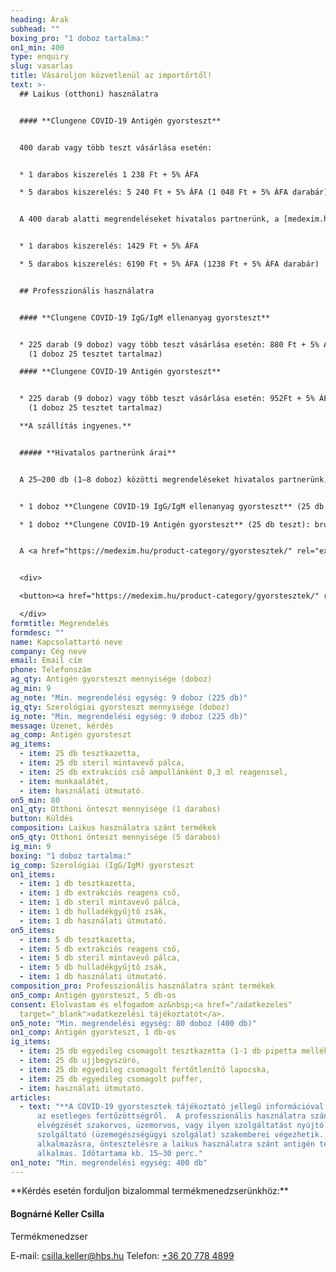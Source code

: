 ```yaml
---
heading: Árak
subhead: ""
boxing_pro: "1 doboz tartalma:"
on1_min: 400
type: enquiry
slug: vasarlas
title: Vásároljon közvetlenül az importőrtől!
text: >-
  ## Laikus (otthoni) használatra


  #### **Clungene COVID-19 Antigén gyorsteszt**


  400 darab vagy több teszt vásárlása esetén:


  * 1 darabos kiszerelés 1 238 Ft + 5% ÁFA

  * 5 darabos kiszerelés: 5 240 Ft + 5% ÁFA (1 048 Ft + 5% ÁFA darabár)


  A 400 darab alatti megrendeléseket hivatalos partnerünk, a [medexim.hu](https://medexim.hu/product-category/gyorstesztek/) szolgálja ki. A Medexim árai: 


  * 1 darabos kiszerelés: 1429 Ft + 5% ÁFA

  * 5 darabos kiszerelés: 6190 Ft + 5% ÁFA (1238 Ft + 5% ÁFA darabár)


  ## Professzionális használatra


  #### **Clungene COVID-19 IgG/IgM ellenanyag gyorsteszt**


  * 225 darab (9 doboz) vagy több teszt vásárlása esetén: 880 Ft + 5% ÁFA / teszt\
    (1 doboz 25 tesztet tartalmaz)

  #### **Clungene COVID-19 Antigén gyorsteszt**


  * 225 darab (9 doboz) vagy több teszt vásárlása esetén: 952Ft + 5% ÁFA / teszt\
    (1 doboz 25 tesztet tartalmaz)

  **A szállítás ingyenes.**


  ##### **Hivatalos partnerünk árai**


  A 25–200 db (1–8 doboz) közötti megrendeléseket hivatalos partnerünk, a **<a href="https://medexim.hu/product-category/gyorstesztek/" rel="external noopener" target="_blank">medexim.hu</a> webshop** szolgálja ki.


  * 1 doboz **Clungene COVID-19 IgG/IgM ellenanyag gyorsteszt** (25 db teszthez **25 pufferoldat**): bruttó **29 900 Ft**

  * 1 doboz **Clungene COVID-19 Antigén gyorsteszt** (25 db teszt): bruttó **36 900 Ft**


  A <a href="https://medexim.hu/product-category/gyorstesztek/" rel="external noopener" target="_blank">medexim.hu</a> webáruházban már elérhető az új **egyedi (1 db-os) kiszerelésű Clungene antigén gyorsteszt is bruttó 1690 Ft.**


  <div>

  <button><a href="https://medexim.hu/product-category/gyorstesztek/" rel="external noopener" target="_blank">Vásárlás a <u>medexim.hu</u> oldalon</a></button>

  </div>
formtitle: Megrendelés
formdesc: ""
name: Kapcsolattartó neve
company: Cég neve
email: Email cím
phone: Telefonszám
ag_qty: Antigén gyorsteszt mennyisége (doboz)
ag_min: 9
ag_note: "Min. megrendelési egység: 9 doboz (225 db)"
ig_qty: Szerológiai gyorsteszt mennyisége (doboz)
ig_note: "Min. megrendelési egység: 9 doboz (225 db)"
message: Üzenet, kérdés
ag_comp: Antigén gyorsteszt
ag_items:
  - item: 25 db tesztkazetta,
  - item: 25 db steril mintavevő pálca,
  - item: 25 db extrakciós cső ampullánként 0,3 ml reagenssel,
  - item: munkaalátét,
  - item: használati útmutató.
on5_min: 80
on1_qty: Otthoni önteszt mennyisége (1 darabos)
button: Küldés
composition: Laikus használatra szánt termékek
on5_qty: Otthoni önteszt mennyisége (5 darabos)
ig_min: 9
boxing: "1 doboz tartalma:"
ig_comp: Szerológiai (IgG/IgM) gyorsteszt
on1_items:
  - item: 1 db tesztkazetta,
  - item: 1 db extrakciós reagens cső,
  - item: 1 db steril mintavevő pálca,
  - item: 1 db hulladékgyűjtő zsák,
  - item: 1 db használati útmutató.
on5_items:
  - item: 5 db tesztkazetta,
  - item: 5 db extrakciós reagens cső,
  - item: 5 db steril mintavevő pálca,
  - item: 5 db hulladékgyűjtő zsák,
  - item: 1 db használati útmutató.
composition_pro: Professzionális használatra szánt termékek
on5_comp: Antigén gyorsteszt, 5 db-os
consent: Elolvastam és elfogadom az&nbsp;<a href="/adatkezeles"
  target="_blank">adatkezelési tájékoztatót</a>.
on5_note: "Min. megrendelési egység: 80 doboz (400 db)"
on1_comp: Antigén gyorsteszt, 1 db-os
ig_items:
  - item: 25 db egyedileg csomagolt tesztkazetta (1-1 db pipetta mellékelve)
  - item: 25 db ujjbegyszúró,
  - item: 25 db egyedileg csomagolt fertőtlenítő lapocska,
  - item: 25 db egyedileg csomagolt puffer,
  - item: használati útmutató.
articles:
  - text: "**A COVID-19 gyorstesztek tájékoztató jellegű információval szolgálnak**
      az esetleges fertőzöttségről.  A professzionális használatra szánt teszt
      elvégzését szakorvos, üzemorvos, vagy ilyen szolgáltatást nyújtó
      szolgáltató (üzemegészségügyi szolgálat) szakemberei végezhetik. Otthoni
      alkalmazásra, öntesztelésre a laikus használatra szánt antigén tesztünk
      alkalmas. Időtartama kb. 15–30 perc."
on1_note: "Min. megrendelési egység: 400 db"
---
```

<div id="termekmenedzser"></div>
**Kérdés esetén forduljon bizalommal termékmenedzserünkhöz:**

#### Bognárné Keller Csilla

Termékmenedzser

E-mail: <a href="mailto:csilla.keller@hbs.hu" onclick="gtag_report_conversion('mailto:csilla.keller@hbs.hu')">csilla.keller@hbs.hu</a>
Telefon: <a href="tel:+36207784899" onclick="gtag_report_conversion('tel:+36207784899')">+36 20 778 4899</a>